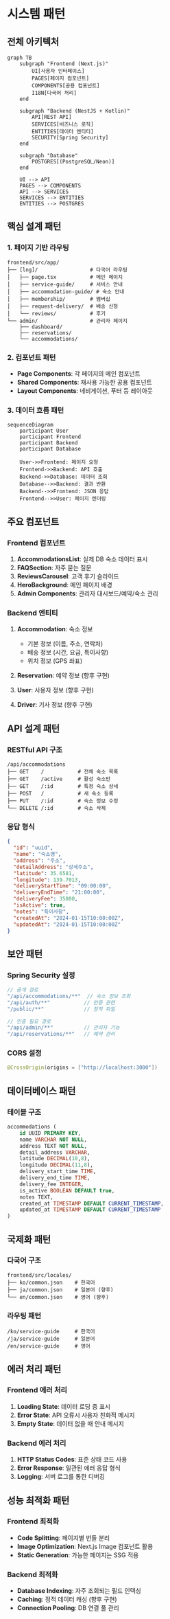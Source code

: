 # 시스템 패턴

## 전체 아키텍처

```mermaid
graph TB
    subgraph "Frontend (Next.js)"
        UI[사용자 인터페이스]
        PAGES[페이지 컴포넌트]
        COMPONENTS[공용 컴포넌트]
        I18N[다국어 처리]
    end
    
    subgraph "Backend (NestJS + Kotlin)"
        API[REST API]
        SERVICES[비즈니스 로직]
        ENTITIES[데이터 엔티티]
        SECURITY[Spring Security]
    end
    
    subgraph "Database"
        POSTGRES[(PostgreSQL/Neon)]
    end
    
    UI --> API
    PAGES --> COMPONENTS
    API --> SERVICES
    SERVICES --> ENTITIES
    ENTITIES --> POSTGRES
```

## 핵심 설계 패턴

### 1. 페이지 기반 라우팅
```
frontend/src/app/
├── [lng]/                 # 다국어 라우팅
│   ├── page.tsx           # 메인 페이지
│   ├── service-guide/     # 서비스 안내
│   ├── accommodation-guide/ # 숙소 안내
│   ├── membership/        # 멤버십
│   ├── request-delivery/  # 배송 신청
│   └── reviews/           # 후기
└── admin/                 # 관리자 페이지
    ├── dashboard/
    ├── reservations/
    └── accommodations/
```

### 2. 컴포넌트 패턴
- **Page Components**: 각 페이지의 메인 컴포넌트
- **Shared Components**: 재사용 가능한 공용 컴포넌트
- **Layout Components**: 네비게이션, 푸터 등 레이아웃

### 3. 데이터 흐름 패턴
```mermaid
sequenceDiagram
    participant User
    participant Frontend
    participant Backend
    participant Database
    
    User->>Frontend: 페이지 요청
    Frontend->>Backend: API 호출
    Backend->>Database: 데이터 조회
    Database-->>Backend: 결과 반환
    Backend-->>Frontend: JSON 응답
    Frontend-->>User: 페이지 렌더링
```

## 주요 컴포넌트

### Frontend 컴포넌트
1. **AccommodationsList**: 실제 DB 숙소 데이터 표시
2. **FAQSection**: 자주 묻는 질문
3. **ReviewsCarousel**: 고객 후기 슬라이드
4. **HeroBackground**: 메인 페이지 배경
5. **Admin Components**: 관리자 대시보드/예약/숙소 관리

### Backend 엔티티
1. **Accommodation**: 숙소 정보
   - 기본 정보 (이름, 주소, 연락처)
   - 배송 정보 (시간, 요금, 특이사항)
   - 위치 정보 (GPS 좌표)

2. **Reservation**: 예약 정보 (향후 구현)
3. **User**: 사용자 정보 (향후 구현)
4. **Driver**: 기사 정보 (향후 구현)

## API 설계 패턴

### RESTful API 구조
```
/api/accommodations
├── GET    /           # 전체 숙소 목록
├── GET    /active     # 활성 숙소만
├── GET    /:id        # 특정 숙소 상세
├── POST   /           # 새 숙소 등록
├── PUT    /:id        # 숙소 정보 수정
└── DELETE /:id        # 숙소 삭제
```

### 응답 형식
```json
{
  "id": "uuid",
  "name": "숙소명",
  "address": "주소",
  "detailAddress": "상세주소",
  "latitude": 35.6581,
  "longitude": 139.7013,
  "deliveryStartTime": "09:00:00",
  "deliveryEndTime": "21:00:00",
  "deliveryFee": 35000,
  "isActive": true,
  "notes": "특이사항",
  "createdAt": "2024-01-15T10:00:00Z",
  "updatedAt": "2024-01-15T10:00:00Z"
}
```

## 보안 패턴

### Spring Security 설정
```kotlin
// 공개 경로
"/api/accommodations/**"  // 숙소 정보 조회
"/api/auth/**"           // 인증 관련
"/public/**"             // 정적 파일

// 인증 필요 경로
"/api/admin/**"          // 관리자 기능
"/api/reservations/**"   // 예약 관리
```

### CORS 설정
```kotlin
@CrossOrigin(origins = ["http://localhost:3000"])
```

## 데이터베이스 패턴

### 테이블 구조
```sql
accommodations (
    id UUID PRIMARY KEY,
    name VARCHAR NOT NULL,
    address TEXT NOT NULL,
    detail_address VARCHAR,
    latitude DECIMAL(10,8),
    longitude DECIMAL(11,8),
    delivery_start_time TIME,
    delivery_end_time TIME,
    delivery_fee INTEGER,
    is_active BOOLEAN DEFAULT true,
    notes TEXT,
    created_at TIMESTAMP DEFAULT CURRENT_TIMESTAMP,
    updated_at TIMESTAMP DEFAULT CURRENT_TIMESTAMP
)
```

## 국제화 패턴

### 다국어 구조
```
frontend/src/locales/
├── ko/common.json    # 한국어
├── ja/common.json    # 일본어 (향후)
└── en/common.json    # 영어 (향후)
```

### 라우팅 패턴
```
/ko/service-guide     # 한국어
/ja/service-guide     # 일본어
/en/service-guide     # 영어
```

## 에러 처리 패턴

### Frontend 에러 처리
1. **Loading State**: 데이터 로딩 중 표시
2. **Error State**: API 오류시 사용자 친화적 메시지
3. **Empty State**: 데이터 없을 때 안내 메시지

### Backend 에러 처리
1. **HTTP Status Codes**: 표준 상태 코드 사용
2. **Error Response**: 일관된 에러 응답 형식
3. **Logging**: 서버 로그를 통한 디버깅

## 성능 최적화 패턴

### Frontend 최적화
- **Code Splitting**: 페이지별 번들 분리
- **Image Optimization**: Next.js Image 컴포넌트 활용
- **Static Generation**: 가능한 페이지는 SSG 적용

### Backend 최적화
- **Database Indexing**: 자주 조회되는 필드 인덱싱
- **Caching**: 정적 데이터 캐싱 (향후 구현)
- **Connection Pooling**: DB 연결 풀 관리 